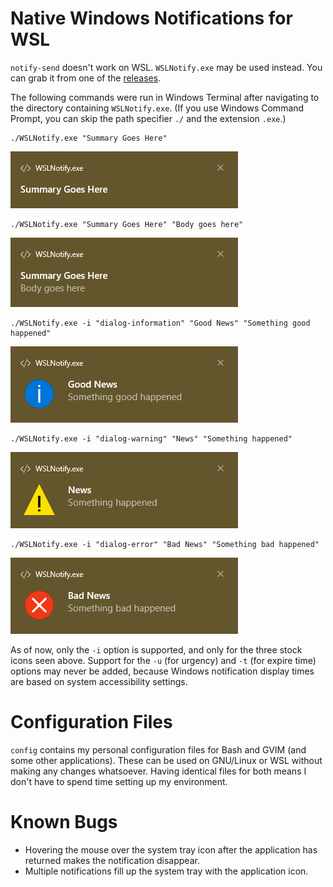 # Native Windows Notifications for WSL
`notify-send` doesn't work on WSL. `WSLNotify.exe` may be used instead. You can
grab it from one of the [releases](https://github.com/tfpf/WSLNotify/releases).

The following commands were run in Windows Terminal after navigating to the
directory containing `WSLNotify.exe`. (If you use Windows Command Prompt, you
can skip the path specifier `./` and the extension `.exe`.)

```
./WSLNotify.exe "Summary Goes Here"
```
![summary](WSLNotify/gallery/1_summary.png)

```
./WSLNotify.exe "Summary Goes Here" "Body goes here"
```
![summarybody](WSLNotify/gallery/2_summary_and_body.png)

```
./WSLNotify.exe -i "dialog-information" "Good News" "Something good happened"
```
![information](WSLNotify/gallery/3_information.png)

```
./WSLNotify.exe -i "dialog-warning" "News" "Something happened"
```
![warning](WSLNotify/gallery/4_warning.png)

```
./WSLNotify.exe -i "dialog-error" "Bad News" "Something bad happened"
```
![error](WSLNotify/gallery/5_error.png)

As of now, only the `-i` option is supported, and only for the three stock
icons seen above. Support for the `-u` (for urgency) and `-t` (for expire time)
options may never be added, because Windows notification display times are
based on system accessibility settings.

# Configuration Files
`config` contains my personal configuration files for Bash and GVIM (and some
other applications). These can be used on GNU/Linux or WSL without making any
changes whatsoever. Having identical files for both means I don't have to spend
time setting up my environment.

# Known Bugs
* Hovering the mouse over the system tray icon after the application has
returned makes the notification disappear.
* Multiple notifications fill up the system tray with the application icon.

